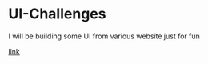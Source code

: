 # UI-Challenges
I will be building some UI from various website just for fun

[link](https://herico.github.io/UI-Challenges/card-buttons/ "Card buttons")
